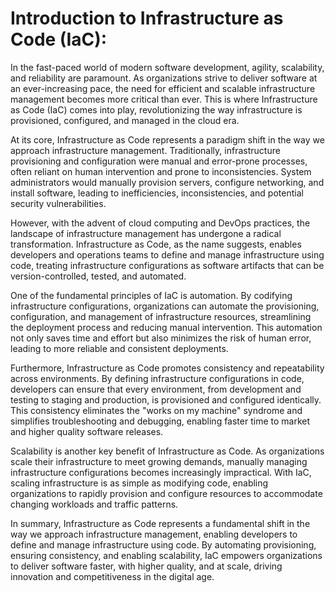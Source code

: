# Introduction to Infrastructure as Code (IaC):

In the fast-paced world of modern software development, agility, scalability, and reliability are paramount. As organizations strive to deliver software at an ever-increasing pace, the need for efficient and scalable infrastructure management becomes more critical than ever. This is where Infrastructure as Code (IaC) comes into play, revolutionizing the way infrastructure is provisioned, configured, and managed in the cloud era.

At its core, Infrastructure as Code represents a paradigm shift in the way we approach infrastructure management. Traditionally, infrastructure provisioning and configuration were manual and error-prone processes, often reliant on human intervention and prone to inconsistencies. System administrators would manually provision servers, configure networking, and install software, leading to inefficiencies, inconsistencies, and potential security vulnerabilities.

However, with the advent of cloud computing and DevOps practices, the landscape of infrastructure management has undergone a radical transformation. Infrastructure as Code, as the name suggests, enables developers and operations teams to define and manage infrastructure using code, treating infrastructure configurations as software artifacts that can be version-controlled, tested, and automated.

One of the fundamental principles of IaC is automation. By codifying infrastructure configurations, organizations can automate the provisioning, configuration, and management of infrastructure resources, streamlining the deployment process and reducing manual intervention. This automation not only saves time and effort but also minimizes the risk of human error, leading to more reliable and consistent deployments.

Furthermore, Infrastructure as Code promotes consistency and repeatability across environments. By defining infrastructure configurations in code, developers can ensure that every environment, from development and testing to staging and production, is provisioned and configured identically. This consistency eliminates the "works on my machine" syndrome and simplifies troubleshooting and debugging, enabling faster time to market and higher quality software releases.

Scalability is another key benefit of Infrastructure as Code. As organizations scale their infrastructure to meet growing demands, manually managing infrastructure configurations becomes increasingly impractical. With IaC, scaling infrastructure is as simple as modifying code, enabling organizations to rapidly provision and configure resources to accommodate changing workloads and traffic patterns.

In summary, Infrastructure as Code represents a fundamental shift in the way we approach infrastructure management, enabling developers to define and manage infrastructure using code. By automating provisioning, ensuring consistency, and enabling scalability, IaC empowers organizations to deliver software faster, with higher quality, and at scale, driving innovation and competitiveness in the digital age.